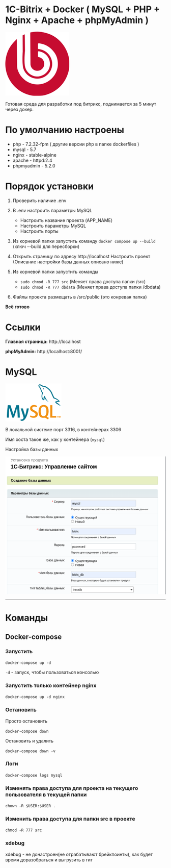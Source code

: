 # 1С-Bitrix + Docker ( MySQL + PHP + Nginx + Apache + phpMyAdmin )

![1c_bitrix_logo.svg.png](info%2Fimg%2F1c_bitrix_logo.svg.png)

Готовая среда для разработки под битрикс, поднимается за 5 минут через докер.

# По умолчанию настроены
* php - 7.2.32-fpm ( другие версии php в папке dockerfiles )
* mysql - 5.7
* nginx - stable-alpine
* apache - httpd:2.4
* phpmyadmin - 5.2.0

# Порядок установки

1. Проверить наличие .env
2. В .env настроить параметры MySQL
   * Настроить название проекта (APP_NAME)
   * Настроить параметры MySQL
   * Настроить порты
3. Из корневой папки запустить команду `docker compose up --build` (ключ --build для пересборки)
4. Открыть страницу по адресу http://localhost
   Настроить проект (Описание настройки базы данных описано ниже)

5. Из корневой папки запустить команды
   - `sudo chmod -R 777 src` (Меняет права доступа папки /src)
   - `sudo chmod -R 777 dbdata` (Меняет права доступа папки /dbdata)
   
6. Файлы проекта размещать в /src/public (это конревая папка)

**Всё готово**

# Ссылки

**Главная страница:** http://localhost

**phpMyAdmin:** http://localhost:8001/

# MySQL

![logo-mysql.png](info%2Fimg%2Flogo-mysql.png)

В локальной системе порт 3316, в контейнерах 3306

Имя хоста такое же, как у контейнера (`mysql`)

Настройка базы данных

![db-settings.png](info%2Fimg%2Fdb-settings.png)

---

# Команды

## Docker-compose

### Запустить

`docker-compose up -d`

`-d` - запуск, чтобы пользоваться консолью


### Запустить только контейнер nginx

`docker-compose up -d nginx`

### Остановить

Просто остановить

`docker-compose down`

Остановить и удалить

`docker-compose down -v`

### Логи

`docker-compose logs mysql`

### Изменять права доступа для проекта на текущего пользователя в текущей папки

`chown -R $USER:$USER .`

### Изменить права доступа для папки src в проекте

`chmod -R 777 src`

### xdebug
xdebug - не донастроен(не отрабатывают брейкпоинты), как будет время доразобраться и выгрузить в гит